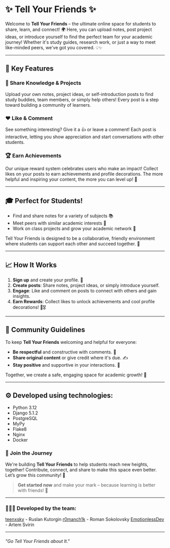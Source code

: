# ✨ Tell Your Friends ✨

Welcome to **Tell Your Friends** – the ultimate online space for students to share, learn, and connect! 🌍 Here, you can upload notes, post project ideas, or introduce yourself to find the perfect team for your academic journey! Whether it's study guides, research work, or just a way to meet like-minded peers, we've got you covered. 💡✨

---

## 🚀 Key Features

### 📄 Share Knowledge & Projects
Upload your own notes, project ideas, or self-introduction posts to find study buddies, team members, or simply help others! Every post is a step toward building a community of learners.

### ❤️ Like & Comment
See something interesting? Give it a 👍 or leave a comment! Each post is interactive, letting you show appreciation and start conversations with other students.

### 🏆 Earn Achievements
Our unique reward system celebrates users who make an impact! Collect likes on your posts to earn achievements and profile decorations. The more helpful and inspiring your content, the more you can level up! 🌟

---

## 🎓 Perfect for Students!

* Find and share notes for a variety of subjects 📚
* Meet peers with similar academic interests 💬
* Work on class projects and grow your academic network 🤝

Tell Your Friends is designed to be a collaborative, friendly environment where students can support each other and succeed together. 🌱

---

## 📈 How It Works

1. **Sign up** and create your profile. 🚪
2. **Create posts**: Share notes, project ideas, or simply introduce yourself.
3. **Engage**: Like and comment on posts to connect with others and gain insights.
4. **Earn Rewards**: Collect likes to unlock achievements and cool profile decorations! 🌟🎖️

---

## 👥 Community Guidelines

To keep **Tell Your Friends** welcoming and helpful for everyone:
- **Be respectful** and constructive with comments. 💬
- **Share original content** or give credit where it's due. ✍️
- **Stay positive** and supportive in your interactions. 🌈

Together, we create a safe, engaging space for academic growth! 🌟️

---

## ⚙️ Developed using technologies:

- Python 3.12
- Django 5.1.2
- PostgreSQL
- MyPy
- Flake8
- Nginx
- Docker

### 🌟 Join the Journey

We're building **Tell Your Friends** to help students reach new heights, together! Contribute, connect, and share to make this space even better. Let’s grow this community! 🌱 

> **Get started now** and make your mark – because learning is better with friends! 🎉

---

### 👨🏻‍💻 Developed by the team:

[teenxsky](https://github.com/teenxsky) - Ruslan Kutorgin
[r0manch1k](https://github.com/r0manch1k) - Roman Sokolovsky 
[EmotionlessDev](https://github.com/EmotionlessDev) - Artem Svirin


---

###### "Go Tell Your Friends about It." 

